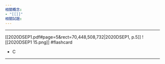 ```yaml
---
相關概念: 
- "[[]]"
相關試題:
---
```


---
[[2020DSEP1.pdf#page=5&rect=70,448,508,732|2020DSEP1, p.5]]
![[2020DSEP1 15.png]]
 #flashcard 
- C
---
<!--ID: 1730779830601-->


